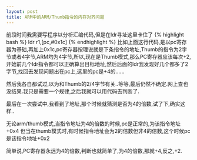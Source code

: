 ```yaml
---
layout: post
title: ARM中的ARM/Thumb指令的内存对齐问题
---
```


前段时间我需要写程序以分析汇编代码,但是在ldr寻址这里卡住了
{% highlight bash %}
ldr r1,[pc,#0x1c]
{% endhighlight %}
比如上面这行代码,是以pc寄存器为基础,再加上0x1c,pc寄存器按理说就是下条指令的地址,Thumb的指令为2字节或者4字节,ARM均为4字节,所以,现在是Thumb模式,那么PC寄存器应该每次+2,开始前几个ldr指令都可以正确算出目标地址,然后后面的ldr我发现好几个都多了2字节,找回去发现问题出在pc上,这里的pc是+4的......

然后我各自都试过,以为和Thumb的2/4字节有关..等等,最后仍然不确定.网上查也没结果.我只是需要一个规律,之后我就可以用代码去判断了.

最后在一次尝试中,我看到了地址,那个时候就猜测是否为4的倍数,试了下,确实这样..

无论arm/thumb模式,当指令地址为4的倍数的时候,pc是正常的,为该指令地址+0x4
但当在thumb模式时,有时候指令地址会为2的倍数但非4的倍数,这个时候pc是该指令地址+0x2

简单说,PC寄存器永远为4的倍数,判断也就简单了,为4的倍数,那就+4,反之,+2.
